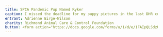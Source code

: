 ```yaml
---
title: SPCA Pandemic Pup Named Ryker
caption: I missed the deadline for my puppy pictures in the last DHR cute contest but my human says I am still cute at 65 pounds and with more distinguished underbite.
entrant: Adrienne Birge-Wilson
charity: Richmond Animal Care & Control Foundation
button: <form action="https://docs.google.com/forms/u/1/d/e/1FAIpQLSdzUJXlkfiStgM9wHsdLnmQo1ncyQ-LC36fCKde7XZ6-dlDCw/formResponse" method="post"><div class="form-element"></div><span>Votes</span><input type="text" name="entry.1907819414" required placeholder="$"></br><button type="submit" name="button">Cast Votes</button></form>
---
```

